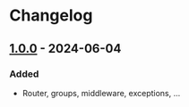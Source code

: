 # Changelog


## [1.0.0] - 2024-06-04
### Added
- Router, groups, middleware, exceptions, ...


[1.0.0]: https://github.com/matthiasmullie/router/compare/2ddd5854ab1d04a67d8152682bdceec8c15a15ce...1.0.0
